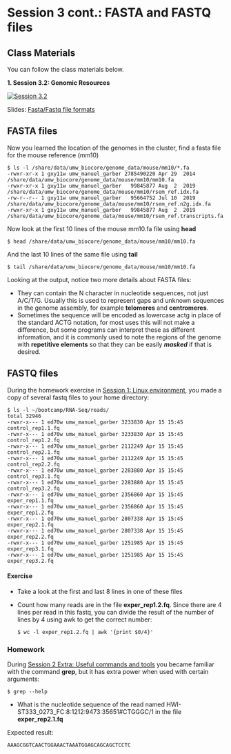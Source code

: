 # Session 3 cont.: FASTA and FASTQ files

## Class Materials

You can follow the class materials below.

<b>1. Session 3.2: Genomic Resources</b><br />

<div align="left">
  <a href="https://www.youtube.com/watch?v=gc-wIrxpSMw"><img src="https://img.youtube.com/vi/gc-wIrxpSMw/0.jpg" alt="Session 3.2"></a>
</div>

Slides: [Fasta/Fastq file formats](Session3.2_sequence_file_formats.pptx)

## FASTA files

Now you learned the location of the genomes in the cluster, find a fasta file for the mouse reference (mm10)

```
$ ls -l /share/data/umw_biocore/genome_data/mouse/mm10/*.fa
-rwxr-xr-x 1 gxy11w umw_manuel_garber 2785490220 Apr 29  2014 /share/data/umw_biocore/genome_data/mouse/mm10/mm10.fa
-rwxr-xr-x 1 gxy11w umw_manuel_garber   99845877 Aug  2  2019 /share/data/umw_biocore/genome_data/mouse/mm10/rsem_ref.idx.fa
-rw-r--r-- 1 gxy11w umw_manuel_garber   95664752 Jul 10  2019 /share/data/umw_biocore/genome_data/mouse/mm10/rsem_ref.n2g.idx.fa
-rwxr-xr-x 1 gxy11w umw_manuel_garber   99845877 Aug  2  2019 /share/data/umw_biocore/genome_data/mouse/mm10/rsem_ref.transcripts.fa
```

Now look at the first 10 lines of the mouse mm10.fa file using **head**

```
$ head /share/data/umw_biocore/genome_data/mouse/mm10/mm10.fa
```

And the last 10 lines of the same file using **tail**

```
$ tail /share/data/umw_biocore/genome_data/mouse/mm10/mm10.fa
```

Looking at the output, notice two more details about FASTA files:

- They can contain the N character in nucleotide sequences, not just A/C/T/G. Usually this is used to represent gaps and unknown sequences in the genome assembly, for example **telomeres** and **centromeres**.
- Sometimes the sequence will be encoded as lowercase actg in place of the standard ACTG notation, for most uses this will not make a difference, but some programs can interpret these as different information, and it is commonly used to note the regions of the genome with **repetitive elements** so that they can be easily **_masked_** if that is desired.

## FASTQ files

During the homework exercise in [Session 1: Linux environment](session1/session1.md), you made a copy of several fastq files to your home directory:

```
$ ls -l ~/bootcamp/RNA-Seq/reads/
total 32946
-rwxr-x--- 1 ed70w umw_manuel_garber 3233830 Apr 15 15:45 control_rep1.1.fq
-rwxr-x--- 1 ed70w umw_manuel_garber 3233830 Apr 15 15:45 control_rep1.2.fq
-rwxr-x--- 1 ed70w umw_manuel_garber 2112249 Apr 15 15:45 control_rep2.1.fq
-rwxr-x--- 1 ed70w umw_manuel_garber 2112249 Apr 15 15:45 control_rep2.2.fq
-rwxr-x--- 1 ed70w umw_manuel_garber 2283880 Apr 15 15:45 control_rep3.1.fq
-rwxr-x--- 1 ed70w umw_manuel_garber 2283880 Apr 15 15:45 control_rep3.2.fq
-rwxr-x--- 1 ed70w umw_manuel_garber 2356860 Apr 15 15:45 exper_rep1.1.fq
-rwxr-x--- 1 ed70w umw_manuel_garber 2356860 Apr 15 15:45 exper_rep1.2.fq
-rwxr-x--- 1 ed70w umw_manuel_garber 2807338 Apr 15 15:45 exper_rep2.1.fq
-rwxr-x--- 1 ed70w umw_manuel_garber 2807338 Apr 15 15:45 exper_rep2.2.fq
-rwxr-x--- 1 ed70w umw_manuel_garber 1251985 Apr 15 15:45 exper_rep3.1.fq
-rwxr-x--- 1 ed70w umw_manuel_garber 1251985 Apr 15 15:45 exper_rep3.2.fq
```

#### Exercise

- Take a look at the first and last 8 lines in one of these files

- Count how many reads are in the file **exper_rep1.2.fq**. Since there are 4 lines per read in this fastq, you can divide the result of the number of lines by 4 using awk to get the correct number:
  ```
  $ wc -l exper_rep1.2.fq | awk '{print $0/4}'
  ```

### Homework

During [Session 2 Extra: Useful commands and tools](session2/usefull.md) you became familiar with the command **grep**, but it has extra power when used with certain arguments:

```
$ grep --help
```

- What is the nucleotide sequence of the read named HWI-ST333_0273_FC:8:1212:9473:35651#CTGGGC/1 in the file **exper_rep2.1.fq**

Expected result:

```
AAAGCGGTCAACTGGAAACTAAATGGAGCAGCAGCTCCTC
```
